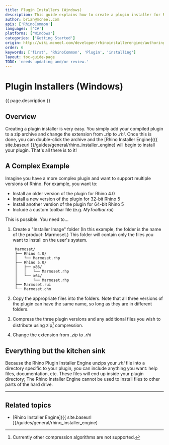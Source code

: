 ```yaml
---
title: Plugin Installers (Windows)
description: This guide explains how to create a plugin installer for Rhino for Windows.
author: brian@mcneel.com
apis: ['RhinoCommon']
languages: ['C#']
platforms: ['Windows']
categories: ['Getting Started']
origin: http://wiki.mcneel.com/developer/rhinoinstallerengine/authoring
order: 6
keywords: ['first', 'RhinoCommon', 'Plugin', 'installing']
layout: toc-guide-page
TODO: 'needs updating and/or review.'
---
```



# Plugin Installers (Windows)

{{ page.description }}

## Overview

Creating a plugin installer is very easy.  You simply add your compiled plugin to a zip archive and change the extension from *.zip* to *.rhi*.  Once this is done, you can double-click the archive and the [Rhino Installer Engine]({{ site.baseurl }}/guides/general/rhino_installer_engine) will begin to install your plugin.  That's all there is to it!

## A Complex Example

Imagine you have a more complex plugin and want to support multiple versions of Rhino.  For example, you want to:

- Install an older version of the plugin for Rhino 4.0
- Install a new version of the plugin for 32-bit Rhino 5
- Install another version of the plugin for 64-bit Rhino 5
- Include a custom toolbar file (e.g. *MyToolbar.rui*)

This is possible.  You need to...

1. Create a "Installer Image" folder (In this example, the folder is the name of the product: Marmoset.)  This folder will contain only the files you want to install on the user's system.

        Marmoset/
        ├── Rhino 4.0/
        │   └── Marmoset.rhp
        ├── Rhino 5.0/
        │   ├── x86/
        │   │   └── Marmoset.rhp
        │   └── x64/
        │       └── Marmoset.rhp
        ├── Marmoset.rui
        └── Marmoset.chm


1. Copy the appropriate files into the folders.  Note that all three versions of the plugin can have the same name, so long as they are in different folders.
1. Compress the three plugin versions and any additional files you wish to distribute using zip[^1] compression.
1. Change the extension from *.zip* to *.rhi*

## Everything but the kitchen sink

Because the Rhino Plugin Installer Engine unzips your *.rhi* file into a directory specific to your plugin, you can include anything you want: help files, documentation, etc.  These files will end up inside your plugin directory; The Rhino Installer Engine cannot be used to install files to other parts of the hard drive.

---

## Related topics

- [Rhino Installer Engine]({{ site.baseurl }}/guides/general/rhino_installer_engine)



[^1]: Currently other compression algorithms are not supported.
